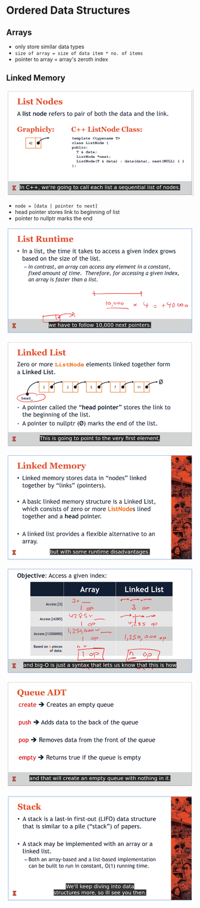 # Ordered Data Structures

## Arrays

- only store similar data types
- `size of array = size of data item * no. of items`
- pointer to array = array's zeroth index

## Linked Memory

![image-20230116210045229](ordered_dsa-assets/image-20230116210045229.png)

- `node = [data | pointer to next]`
- head pointer stores link to beginning of list
- pointer to nullptr marks the end

![image-20230116210537404](ordered_dsa-assets/image-20230116210537404.png)

![image-20230116211019863](ordered_dsa-assets/image-20230116211019863.png)

![image-20230116211402815](ordered_dsa-assets/image-20230116211402815.png)

![image-20230116211710678](ordered_dsa-assets/image-20230116211710678.png)

 ![image-20230117164109827](ordered_dsa-assets/image-20230117164109827.png)

![image-20230117170245793](ordered_dsa-assets/image-20230117170245793.png)

